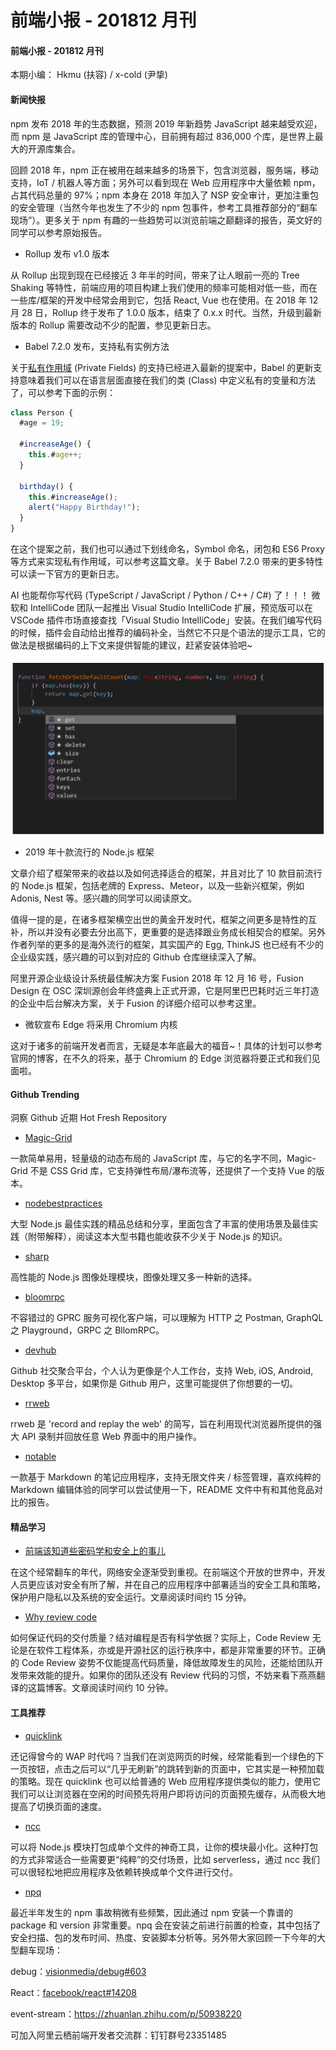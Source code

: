 # 前端小报 - 201812 月刊

<h4>前端小报 - 201812 月刊</h4>

本期小编： Hkmu (扶容) / x-cold (尹挚)

<h4>新闻快报</h4>
npm 发布 2018 年的生态数据，预测 2019 年新趋势
JavaScript 越来越受欢迎，而 npm 是 JavaScript 库的管理中心，目前拥有超过 836,000 个库，是世界上最大的开源库集合。

回顾 2018 年，npm 正在被用在越来越多的场景下，包含浏览器，服务端，移动支持，IoT / 机器人等方面；另外可以看到现在 Web 应用程序中大量依赖 npm，占其代码总量的 97%；npm 本身在 2018 年加入了 NSP 安全审计，更加注重包的安全管理（当然今年也发生了不少的 npm 包事件，参考工具推荐部分的“翻车现场”）。更多关于 npm 有趣的一些趋势可以浏览前端之巅翻译的报告，英文好的同学可以参考原始报告。

- Rollup 发布 v1.0 版本

从 Rollup 出现到现在已经接近 3 年半的时间，带来了让人眼前一亮的 Tree Shaking 等特性，前端应用的项目构建上我们使用的频率可能相对低一些，而在一些库/框架的开发中经常会用到它，包括 React, Vue 也在使用。在 2018 年 12 月 28 日，Rollup 终于发布了 1.0.0 版本，结束了 0.x.x 时代。当然，升级到最新版本的 Rollup 需要改动不少的配置，参见更新日志。

- Babel 7.2.0 发布，支持私有实例方法

关于<a href="https://tc39.github.io/proposal-private-fields/?spm=a2c4e.11153940.blogcont685913.18.32e53b7czbQhVL">私有作用域</a> (Private Fields) 的支持已经进入最新的提案中，Babel 的更新支持意味着我们可以在语言层面直接在我们的类 (Class) 中定义私有的变量和方法了，可以参考下面的示例：

```js
class Person {
  #age = 19;

  #increaseAge() {
    this.#age++;
  }

  birthday() {
    this.#increaseAge();
    alert("Happy Birthday!");
  }
}
```

在这个提案之前，我们也可以通过下划线命名，Symbol 命名，闭包和 ES6 Proxy 等方式来实现私有作用域，可以参考这篇文章。关于 Babel 7.2.0 带来的更多特性可以读一下官方的更新日志。

AI 也能帮你写代码 (TypeScript / JavaScript / Python / C++ / C#) 了！！！
微软和 IntelliCode 团队一起推出 Visual Studio IntelliCode 扩展，预览版可以在 VSCode 插件市场直接查找「Visual Studio IntelliCode」安装。在我们编写代码的时候，插件会自动给出推荐的编码补全，当然它不只是个语法的提示工具，它的做法是根据编码的上下文来提供智能的建议，赶紧安装体验吧~

<div style="text-align:center" align="center">
<img src="/images/201812 月刊.png" align="center" />
</div>

- 2019 年十款流行的 Node.js 框架

文章介绍了框架带来的收益以及如何选择适合的框架，并且对比了 10 款目前流行的 Node.js 框架，包括老牌的 Express、Meteor，以及一些新兴框架，例如 Adonis, Nest 等。感兴趣的同学可以阅读原文。

值得一提的是，在诸多框架横空出世的黄金开发时代，框架之间更多是特性的互补，所以并没有必要去分出高下，更重要的是选择跟业务成长相契合的框架。另外作者列举的更多的是海外流行的框架，其实国产的 Egg, ThinkJS 也已经有不少的企业级实践，感兴趣的可以到对应的 Github 仓库继续深入了解。

阿里开源企业级设计系统最佳解决方案 Fusion
2018 年 12 月 16 号，Fusion Design 在 OSC 深圳源创会年终盛典上正式开源，它是阿里巴巴耗时近三年打造的企业中后台解决方案，关于 Fusion 的详细介绍可以参考这里。

- 微软宣布 Edge 将采用 Chromium 内核

这对于诸多的前端开发者而言，无疑是本年底最大的福音~！具体的计划可以参考官网的博客，在不久的将来，基于 Chromium 的 Edge 浏览器将要正式和我们见面啦。

<h4>Github Trending</h4>

洞察 Github 近期 Hot Fresh Repository

- <a href="https://github.com/e-oj/Magic-Grid?spm=a2c4e.11153940.blogcont685913.26.32e53b7cR65tFw">Magic-Grid</a>

一款简单易用，轻量级的动态布局的 JavaScript 库，与它的名字不同，Magic-Grid 不是 CSS Grid 库，它支持弹性布局/瀑布流等，还提供了一个支持 Vue 的版本。

- <a href="https://github.com/i0natan/nodebestpractices?spm=a2c4e.11153940.blogcont685913.28.32e53b7cVbqFIy">nodebestpractices</a>

大型 Node.js 最佳实践的精品总结和分享，里面包含了丰富的使用场景及最佳实践（附带解释），阅读这本大型书籍也能收获不少关于 Node.js 的知识。

- <a href="https://github.com/lovell/sharp?spm=a2c4e.11153940.blogcont685913.29.32e53b7cgpFiZK">sharp</a>

高性能的 Node.js 图像处理模块，图像处理又多一种新的选择。

- <a href="https://github.com/uw-labs/bloomrpc?spm=a2c4e.11153940.blogcont685913.30.32e53b7ckG8Ey1">bloomrpc</a>

不容错过的 GPRC 服务可视化客户端，可以理解为 HTTP 之 Postman, GraphQL 之 Playground，GRPC 之 BllomRPC。

- <a href="https://github.com/devhubapp/devhub?spm=a2c4e.11153940.blogcont685913.31.32e53b7cn7qRHz">devhub</a>

Github 社交聚合平台，个人认为更像是个人工作台，支持 Web, iOS, Android, Desktop 多平台，如果你是 Github 用户，这里可能提供了你想要的一切。

- <a href="https://github.com/rrweb-io/rrweb?spm=a2c4e.11153940.blogcont685913.32.32e53b7cc3F78G">rrweb</a>

rrweb 是 'record and replay the web' 的简写，旨在利用现代浏览器所提供的强大 API 录制并回放任意 Web 界面中的用户操作。

- <a href="https://github.com/fabiospampinato/notable?spm=a2c4e.11153940.blogcont685913.33.32e53b7c06mHLq">notable</a>

一款基于 Markdown 的笔记应用程序，支持无限文件夹 / 标签管理，喜欢纯粹的 Markdown 编辑体验的同学可以尝试使用一下，README 文件中有和其他竞品对比的报告。

<h4>精品学习</h4>

- <a href="https://mp.weixin.qq.com/s/eMa4y0-B9xqeB_mNPHeRSw?spm=a2c4e.11153940.blogcont685913.34.32e53b7c8MrWq5">前端该知道些密码学和安全上的事儿</a>

在这个经常翻车的年代，网络安全逐渐受到重视。在前端这个开放的世界中，开发人员更应该对安全有所了解，并在自己的应用程序中部署适当的安全工具和策略，保护用户隐私以及系统的安全运行。文章阅读时间约 15 分钟。

- <a href="https://mp.weixin.qq.com/s/5m3bBzFTN82ttEFN5EpBew?spm=a2c4e.11153940.blogcont685913.35.32e53b7cfPfArR">Why review code</a>

如何保证代码的交付质量？结对编程是否有科学依据？实际上，Code Review 无论是在软件工程体系，亦或是开源社区的运行秩序中，都是非常重要的环节。正确的 Code Review 姿势不仅能提高代码质量，降低故障发生的风险，还能给团队开发带来效能的提升。如果你的团队还没有 Review 代码的习惯，不妨来看下燕燕翻译的这篇博客。文章阅读时间约 10 分钟。

<h4>工具推荐</h4>

- <a href="https://github.com/GoogleChromeLabs/quicklink?spm=a2c4e.11153940.blogcont685913.36.32e53b7cwDwEoF">quicklink</a>

还记得曾今的 WAP 时代吗？当我们在浏览网页的时候，经常能看到一个绿色的下一页按钮，点击之后可以“几乎无刷新”的跳转到新的页面中，它其实是一种预加载的策略。现在 quicklink 也可以给普通的 Web 应用程序提供类似的能力，使用它我们可以让浏览器在空闲的时间预先将用户即将访问的页面预先缓存，从而极大地提高了切换页面的速度。

- <a href="https://github.com/zeit/ncc?spm=a2c4e.11153940.blogcont685913.37.32e53b7cP9FzTQ">ncc</a>

可以将 Node.js 模块打包成单个文件的神奇工具，让你的模块最小化。这种打包的方式非常适合一些需要更“纯粹”的交付场景，比如 serverless，通过 ncc 我们可以很轻松地把应用程序及依赖转换成单个文件进行交付。

- <a href="https://github.com/lirantal/npq?spm=a2c4e.11153940.blogcont685913.38.32e53b7coLC2Gu">npq</a>

最近半年发生的 npm 事故稍微有些频繁，因此通过 npm 安装一个靠谱的 package 和 version 非常重要。npq 会在安装之前进行前置的检查，其中包括了安全扫描、包的发布时间、热度、安装脚本分析等。另外带大家回顾一下今年的大型翻车现场：

debug：<a href="https://github.com/visionmedia/debug/issues/603?spm=a2c4e.11153940.blogcont685913.39.32e53b7cQ7IZWA">visionmedia/debug#603</a>

React：<a href="https://github.com/facebook/react/issues/14208?spm=a2c4e.11153940.blogcont685913.40.32e53b7chpLXy4">facebook/react#14208</a>

event-stream：https://zhuanlan.zhihu.com/p/50938220

可加入阿里云栖前端开发者交流群：钉钉群号23351485
